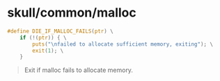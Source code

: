 # skull/common/malloc

```c
#define DIE_IF_MALLOC_FAILS(ptr) \
	if (!(ptr)) { \
		puts("\nfailed to allocate sufficient memory, exiting"); \
		exit(1); \
	}
```

> Exit if malloc fails to allocate memory.

